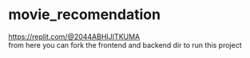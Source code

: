 # movie_recomendation
https://replit.com/@2044ABHIJITKUMA   
from here you can fork the frontend and backend dir to run this project
